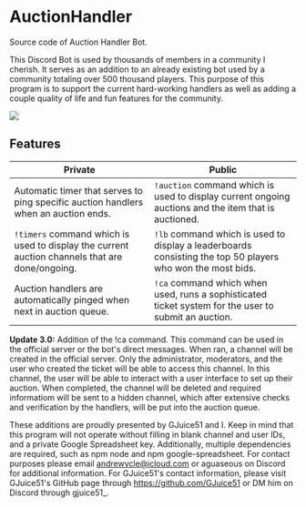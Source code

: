 # AuctionHandler
Source code of Auction Handler Bot.

This Discord Bot is used by thousands of members in a community I cherish. It serves as an addition to an already existing bot used by a community totaling over 500 thousand players.
This purpose of this program is to support the current hard-working handlers as well as adding a couple quality of life and fun features for the community.

[![](https://cdn.discordapp.com/attachments/771051131035189253/1194722350965465209/image.png?ex=65b162e5&is=659eede5&hm=cb1098ee03555a8b5b3ed90cf37be8f0e96e9f7f57f4722cd7db5a857319155a&)]()

## Features
| **Private** | **Public** |
| ------- | ------ |
| Automatic timer that serves to ping specific auction handlers when an auction ends. | `!auction` command which is used to display current ongoing auctions and the item that is auctioned. |
| `!timers` command which is used to display the current auction channels that are done/ongoing. | `!lb` command which is used to display a leaderboards consisting the top 50 players who won the most bids. |
| Auction handlers are automatically pinged when next in auction queue. | `!ca` command which when used, runs a sophisticated ticket system for the user to submit an auction. |

**Update 3.0:** Addition of the !ca command. This command can be used in the official server or the bot's direct messages. When ran, a channel will be created in the official server. Only the administrator, moderators, and the user who created the ticket will be able to access this channel. In this channel, the user will be able to interact with a user interface to set up their auction. When completed, the channel will be deleted and required informatiom will be sent to a hidden channel, which after extensive checks and verification by the handlers, will be put into the auction queue.

These additions are proudly presented by GJuice51 and I. Keep in mind that this program will not operate without filling in blank channel and user IDs, and a private Google Spreadsheet key. Additionally, multiple dependencies are required, such as npm node and npm google-spreadsheet. For contact purposes please email andrewvcle@icloud.com or aguaseous on Discord for additional information. For GJuice51's contact information, please visit GJuice51's GitHub page through https://github.com/GJuice51 or DM him on Discord through gjuice51_.
